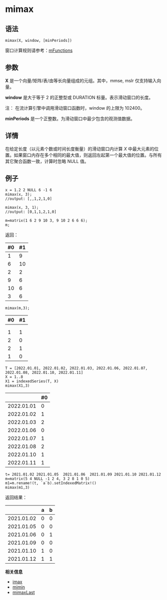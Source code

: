 # mimax

## 语法

`mimax(X, window, [minPeriods])`

窗口计算规则请参考：[mFunctions](../themes/mFunctions.md)

## 参数

**X** 是一个向量/矩阵/表/由等长向量组成的元组。其中，mmse, mslr 仅支持输入向量。

**window** 是大于等于 2 的正整型或 DURATION 标量。表示滑动窗口的长度。

注： 在流计算引擎中调用滑动窗口函数时，window 的上限为 102400。

**minPeriods** 是一个正整数。为滑动窗口中最少包含的观测值数据。

## 详情

在给定长度（以元素个数或时间长度衡量）的滑动窗口内计算 *X*
中最大元素的位置。如果窗口内存在多个相同的最大值，则返回左起第一个最大值的位置。与所有其它聚合函数一致，计算时忽略 NULL 值。

## 例子

```
x = 1.2 2 NULL 6 -1 6
mimax(x, 3);
//output: [,,1,2,1,0]

mimax(x, 3, 1);
//output: [0,1,1,2,1,0]

m=matrix(1 6 2 9 10 3, 9 10 2 6 6 6);
m;
```

返回：

| #0 | #1 |
| --- | --- |
| 1 | 9 |
| 6 | 10 |
| 2 | 2 |
| 9 | 6 |
| 10 | 6 |
| 3 | 6 |

```
mimax(m,3);
```

| #0 | #1 |
| --- | --- |
|  |  |
|  |  |
| 1 | 1 |
| 2 | 0 |
| 2 | 1 |
| 1 | 0 |

```
T = [2022.01.01, 2022.01.02, 2022.01.03, 2022.01.06, 2022.01.07, 2022.01.08, 2022.01.10, 2022.01.11]
X = 1..8
X1 = indexedSeries(T, X)
mimax(X1,3)
```

|  | #0 |
| --- | --- |
| 2022.01.01 | 0 |
| 2022.01.02 | 1 |
| 2022.01.03 | 2 |
| 2022.01.06 | 0 |
| 2022.01.07 | 1 |
| 2022.01.08 | 2 |
| 2022.01.10 | 1 |
| 2022.01.11 | 1 |

```
t= 2021.01.02 2021.01.05  2021.01.06  2021.01.09 2021.01.10 2021.01.12
m=matrix(5 4 NULL -1 2 4, 3 2 8 1 0 5)
m1=m.rename!(t, `a`b).setIndexedMatrix!()
mimax(m1,3)
```

返回结果：

|  | a | b |
| --- | --- | --- |
| 2021.01.02 | 0 | 0 |
| 2021.01.05 | 0 | 0 |
| 2021.01.06 | 0 | 1 |
| 2021.01.09 | 0 | 0 |
| 2021.01.10 | 1 | 0 |
| 2021.01.12 | 1 | 1 |

**相关信息**

* [imax](../i/imax.html "imax")
* [mimin](mimin.html "mimin")
* [mimaxLast](mimaxlast.html "mimaxLast")

